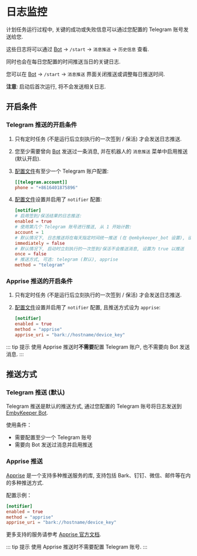 # 日志监控

计划任务运行过程中, 关键的成功或失败信息可以通过您配置的 Telegram 账号发送给您.

这些日志将可以通过 [Bot](https://t.me/embykeeper_bot) -> `/start` -> `消息推送` -> `历史信息` 查看.

同时也会在每日您配置的时间推送当日的关键日志.

您可以在 [Bot](https://t.me/embykeeper_bot) -> `/start` -> `消息推送` 界面关闭推送或调整每日推送时间.

**注意**: 启动后首次运行, 将不会发送相关日志.

## 开启条件

### Telegram 推送的开启条件

1. 只有定时任务 (不是运行后立刻执行的一次签到 / 保活) 才会发送日志推送.

2. 您至少需要曾向 [Bot](https://t.me/embykeeper_bot) 发送过一条消息, 并在机器人的 `消息推送` 菜单中启用推送 (默认开启).

3. [配置文件](/guide/配置文件#telegram-account-子项)有至少一个 Telegram 账户配置:

   ```toml
   [[telegram.account]]
   phone = "+8616401875896"
   ```

4. [配置文件](/guide/配置文件#notifier-子项)设置并启用了 `notifier` 配置:

   ```toml
   [notifier]
   # 启用签到/保活结果的日志推送:
   enabled = true
   # 使用第几个 Telegram 账号进行推送, 从 1 开始计数:
   account = 1
   # 默认情况下, 日志推送将在每天指定时间统一推送 (在 @embykeeper_bot 设置), 设置为 false 以立刻推送
   immediately = false
   # 默认情况下, 启动时立刻执行的一次签到/保活不会推送消息, 设置为 true 以推送
   once = false
   # 推送方式, 可选: telegram (默认), apprise
   method = "telegram"
   ```

### Apprise 推送的开启条件

1. 只有定时任务 (不是运行后立刻执行的一次签到 / 保活) 才会发送日志推送.

2. [配置文件](/guide/配置文件#notifier-子项)设置并启用了 `notifier` 配置, 且推送方式设为 `apprise`:

   ```toml
   [notifier]
   enabled = true
   method = "apprise"
   apprise_uri = "bark://hostname/device_key"
   ```

::: tip 提示
使用 Apprise 推送时**不需要**配置 Telegram 账户, 也不需要向 Bot 发送消息.
:::

## 推送方式

### Telegram 推送 (默认)

Telegram 推送是默认的推送方式, 通过您配置的 Telegram 账号将日志发送到 [EmbyKeeper Bot](https://t.me/embykeeper_bot). 

使用条件：
- 需要配置至少一个 Telegram 账号
- 需要向 Bot 发送过消息并启用推送

### Apprise 推送

[Apprise](https://github.com/caronc/apprise) 是一个支持多种推送服务的库, 支持包括 Bark、钉钉、微信、邮件等在内的多种推送方式. 

配置示例：

```toml
[notifier]
enabled = true
method = "apprise"
apprise_uri = "bark://hostname/device_key"
```


更多支持的服务请参考 [Apprise 官方文档](https://github.com/caronc/apprise). 

::: tip 提示
使用 Apprise 推送时不需要配置 Telegram 账号.
:::
